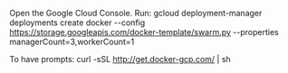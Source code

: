Open the Google Cloud Console. 
Run:
gcloud deployment-manager deployments create docker --config https://storage.googleapis.com/docker-template/swarm.py --properties managerCount=3,workerCount=1



To have prompts:
curl -sSL http://get.docker-gcp.com/ | sh

